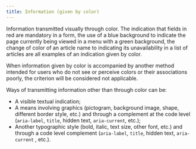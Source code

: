 ```yaml
---
title: Information (given by color)
---
```


Information transmitted visually through color. The indication that fields in red are mandatory in a form, the use of a blue background to indicate the page currently being viewed in a menu with a green background, the change of color of an article name to indicating its unavailability in a list of articles are all examples of an indication given by color.

When information given by color is accompanied by another method intended for users who do not see or perceive colors or their associations poorly, the criterion will be considered not applicable.

Ways of transmitting information other than through color can be:

- A visible textual indication;
- A means involving graphics (pictogram, background image, shape, different border style, etc.) and through a complement at the code level (`aria-label`, `title`, hidden text, `aria-current`, etc.);
- Another typographic style (bold, italic, text size, other font, etc.) and through a code level complement (`aria-label`, `title`, hidden text, `aria-current` , etc.).
